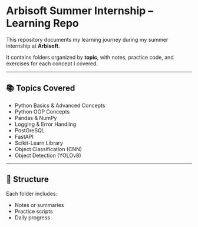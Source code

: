 # Arbisoft Summer Internship – Learning Repo

This repository documents my learning journey during my summer internship at **Arbisoft**.

It contains folders organized by **topic**, with notes, practice code, and exercises for each concept I covered.

---

## 📚 Topics Covered

- Python Basics & Advanced Concepts 
- Python OOP Concepts 
- Pandas & NumPy  
- Logging & Error Handling  
- PostGreSQL
- FastAPI
- Scikit-Learn Library
- Object Classification (CNN)
- Object Detection (YOLOv8)

---

## 📂 Structure

Each folder includes:
- Notes or summaries
- Practice scripts
- Daily progress
